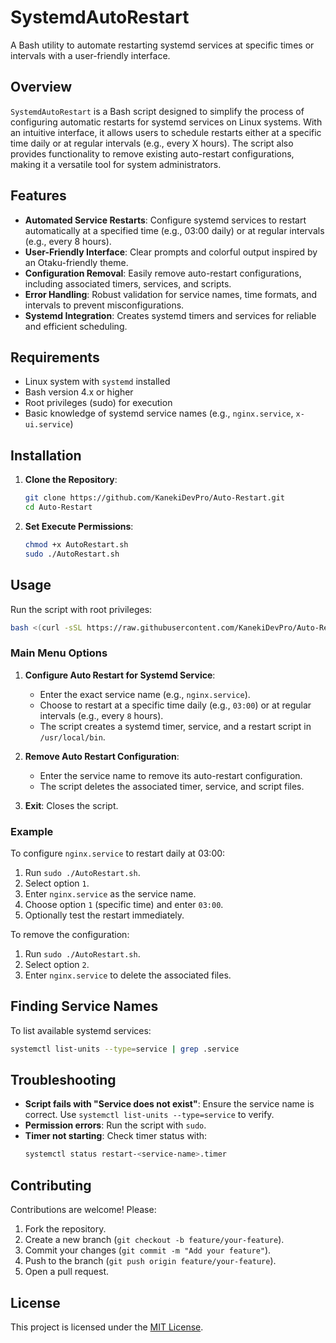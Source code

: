 # SystemdAutoRestart

A Bash utility to automate restarting systemd services at specific times or intervals with a user-friendly interface.

## Overview

`SystemdAutoRestart` is a Bash script designed to simplify the process of configuring automatic restarts for systemd services on Linux systems. With an intuitive interface, it allows users to schedule restarts either at a specific time daily or at regular intervals (e.g., every X hours). The script also provides functionality to remove existing auto-restart configurations, making it a versatile tool for system administrators.

## Features

- **Automated Service Restarts**: Configure systemd services to restart automatically at a specified time (e.g., 03:00 daily) or at regular intervals (e.g., every 8 hours).
- **User-Friendly Interface**: Clear prompts and colorful output inspired by an Otaku-friendly theme.
- **Configuration Removal**: Easily remove auto-restart configurations, including associated timers, services, and scripts.
- **Error Handling**: Robust validation for service names, time formats, and intervals to prevent misconfigurations.
- **Systemd Integration**: Creates systemd timers and services for reliable and efficient scheduling.

## Requirements

- Linux system with `systemd` installed
- Bash version 4.x or higher
- Root privileges (sudo) for execution
- Basic knowledge of systemd service names (e.g., `nginx.service`, `x-ui.service`)

## Installation

1. **Clone the Repository**:
   ```bash
   git clone https://github.com/KanekiDevPro/Auto-Restart.git
   cd Auto-Restart
   ```

2. **Set Execute Permissions**:
   ```bash
   chmod +x AutoRestart.sh
   sudo ./AutoRestart.sh
   ```

## Usage

Run the script with root privileges:

```bash
bash <(curl -sSL https://raw.githubusercontent.com/KanekiDevPro/Auto-Restart/main/AutoRestart.sh)
```

### Main Menu Options

1. **Configure Auto Restart for Systemd Service**:
   - Enter the exact service name (e.g., `nginx.service`).
   - Choose to restart at a specific time daily (e.g., `03:00`) or at regular intervals (e.g., every `8` hours).
   - The script creates a systemd timer, service, and a restart script in `/usr/local/bin`.

2. **Remove Auto Restart Configuration**:
   - Enter the service name to remove its auto-restart configuration.
   - The script deletes the associated timer, service, and script files.

3. **Exit**: Closes the script.

### Example

To configure `nginx.service` to restart daily at 03:00:
1. Run `sudo ./AutoRestart.sh`.
2. Select option `1`.
3. Enter `nginx.service` as the service name.
4. Choose option `1` (specific time) and enter `03:00`.
5. Optionally test the restart immediately.

To remove the configuration:
1. Run `sudo ./AutoRestart.sh`.
2. Select option `2`.
3. Enter `nginx.service` to delete the associated files.

## Finding Service Names

To list available systemd services:
```bash
systemctl list-units --type=service | grep .service
```

## Troubleshooting

- **Script fails with "Service does not exist"**:
  Ensure the service name is correct. Use `systemctl list-units --type=service` to verify.
- **Permission errors**:
  Run the script with `sudo`.
- **Timer not starting**:
  Check timer status with:
  ```bash
  systemctl status restart-<service-name>.timer
  ```

## Contributing

Contributions are welcome! Please:
1. Fork the repository.
2. Create a new branch (`git checkout -b feature/your-feature`).
3. Commit your changes (`git commit -m "Add your feature"`).
4. Push to the branch (`git push origin feature/your-feature`).
5. Open a pull request.

## License

This project is licensed under the [MIT License](LICENSE).
